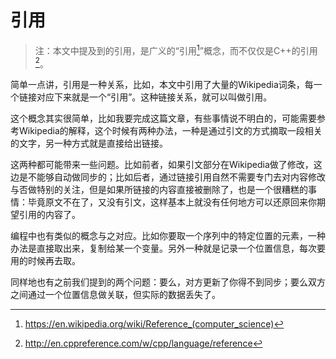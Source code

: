 # 引用

> 注：本文中提及到的引用，是广义的“引用[^1]”概念，而不仅仅是C++的引用[^2]。

简单一点讲，引用是一种关系，比如，本文中引用了大量的Wikipedia词条，每一个链接对应下来就是一个“引用”。这种链接关系，就可以叫做引用。

这个概念其实很简单，比如我要完成这篇文章，有些事情说不明白的，可能需要参考Wikipedia的解释，这个时候有两种办法，一种是通过引文的方式摘取一段相关的文字，另一种方式就是直接给出链接。

这两种都可能带来一些问题。比如前者，如果引文部分在Wikipedia做了修改，这边是不能够自动做同步的；比如后者，通过链接引用自然不需要专门去对内容修改与否做特别的关注，但是如果所链接的内容直接被删除了，也是一个很糟糕的事情：毕竟原文不在了，又没有引文，这样基本上就没有任何地方可以还原回来你期望引用的内容了。

编程中也有类似的概念与之对应。比如你要取一个序列中的特定位置的元素，一种办法是直接取出来，复制给某一个变量。另外一种就是记录一个位置信息，每次要用的时候再去取。

同样地也有之前我们提到的两个问题：要么，对方更新了你得不到同步；要么双方之间通过一个位置信息做关联，但实际的数据丢失了。


[^1]: https://en.wikipedia.org/wiki/Reference_(computer_science)
[^2]: http://en.cppreference.com/w/cpp/language/reference



